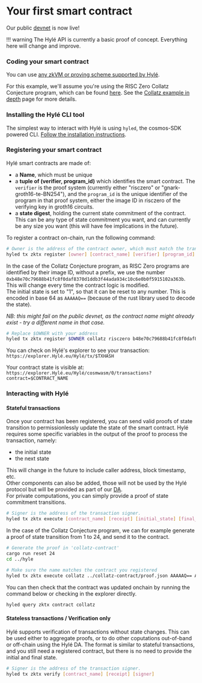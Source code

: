 # Your first smart contract

Our public [devnet](connect-to-devnet.md) is now live!

!!! warning
    The Hylé API is currently a basic proof of concept. Everything here will change and improve.

### Coding your smart contract

You can use [any zkVM or proving scheme supported by Hylé](../about/supported-proving-schemes.md).

For this example, we'll assume you're using the RISC Zero Collatz Conjecture program, which can be found [here](https://github.com/Hyle-org/collatz-conjecture). See the [Collatz example in depth](collatz-example-in-depth.md) page for more details.

<!--TODO: specify transaction format, ABI, etc.-->

### Installing the Hylé CLI tool

The simplest way to interact with Hylé is using `hyled`, the cosmos-SDK powered CLI.
[Follow the installation instructions](hyled-install-instructions.md).

### Registering your smart contract

Hylé smart contracts are made of:

- a **Name**, which must be unique
- a **tuple of (verifier, program_id)** which identifies the smart contract. The `verifier` is the proof system (currently either "risczero" or "gnark-groth16-te-BN254"), and the `program_id` is the unique identifier of the program in that proof system, either the image ID in risczero of the verifying key in groth16 circuits.
- a **state digest**, holding the current state commitment of the contract. This can be any type of state commitment you want, and can currently be any size you want (this will have fee implications in the future).

To register a contract on-chain, run the following command:

```bash
# Owner is the address of the contract owner, which must match the transaction signer for now.
hyled tx zktx register [owner] [contract_name] [verifier] [program_id] [state_digest]
```

In the case of the Collatz Conjecture program, as RISC Zero programs are identified by their image ID, without a prefix, we use the number `0xb48e70c79688b41fc8f0daf8370d1ddb3f44ada934c10c6e0b0f5915102a363b`. This will change every time the contract logic is modified.  
The initial state is set to "1", so that it can be reset to any number. This is encoded in base 64 as `AAAAAQ==` (because of the rust library used to decode the state).

_NB: this might fail on the public devnet, as the contract name might already exist - try a different name in that case._

```bash
# Replace $OWNER with your address
hyled tx zktx register $OWNER collatz risczero b48e70c79688b41fc8f0daf8370d1ddb3f44ada934c10c6e0b0f5915102a363b AAAAAQ==
```

You can check on Hylé's explorer to see your transaction:  
`https://explorer.Hylé.eu/Hylé/tx/$TXHASH` 

Your contract state is visible at:  
`https://explorer.Hylé.eu/Hylé/cosmwasm/0/transactions?contract=$CONTRACT_NAME`

### Interacting with Hylé

#### Stateful transactions
Once your contract has been registered, you can send valid proofs of state transition to permissionlessly update the state of the smart contract.
Hylé requires some specific variables in the output of the proof to process the transaction, namely:

- the initial state
- the next state

This will change in the future to include caller address, block timestamp, etc.  
Other components can also be added, those will not be used by the Hylé protocol but will be provided as part of our [DA](../about/data-availability.md).  
For private computations, you can simply provide a proof of state commitment transitions.

```bash
# Signer is the address of the transaction signer.
hyled tx zktx execute [contract_name] [receipt] [initial_state] [final_state] [signer]
```

In the case of the Collatz Conjecture program, we can for example generate a proof of state transition from 1 to 24, and send it to the contract.

```bash
# Generate the proof in 'collatz-contract'
cargo run reset 24
cd ../hyle

# Make sure the name matches the contract you registered
hyled tx zktx execute collatz ../collatz-contract/proof.json AAAAAQ== AAAAGA== $OWNER
```

You can then check that the contract was updated onchain by running the command below or checking in the explorer directly.
    
```bash
hyled query zktx contract collatz
```

#### Stateless transactions / Verification only

Hylé supports verification of transactions without state changes. This can be used either to aggregate proofs, or to do other coputations out-of-band or off-chain using the Hylé DA.
The format is similar to stateful transactions, and you still need a registered contract, but there is no need to provide the initial and final state.
```bash
# Signer is the address of the transaction signer.
hyled tx zktx verify [contract_name] [receipt] [signer]
```

